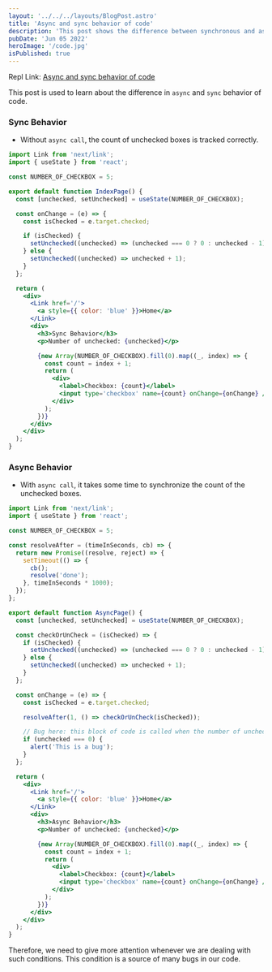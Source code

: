 ```yaml
---
layout: '../../../layouts/BlogPost.astro'
title: 'Async and sync behavior of code'
description: 'This post shows the difference between synchronous and asynchronous code.'
pubDate: 'Jun 05 2022'
heroImage: '/code.jpg'
isPublished: true
---
```


Repl Link: [Async and sync behavior of code](https://replit.com/@baijanathTharu/Async-and-sync-behavior-of-code)

This post is used to learn about the difference in `async` and `sync` behavior of code.

### Sync Behavior

- Without `async call`, the count of unchecked boxes is tracked correctly.

```jsx
import Link from 'next/link';
import { useState } from 'react';

const NUMBER_OF_CHECKBOX = 5;

export default function IndexPage() {
  const [unchecked, setUnchecked] = useState(NUMBER_OF_CHECKBOX);

  const onChange = (e) => {
    const isChecked = e.target.checked;

    if (isChecked) {
      setUnchecked((unchecked) => (unchecked === 0 ? 0 : unchecked - 1));
    } else {
      setUnchecked((unchecked) => unchecked + 1);
    }
  };

  return (
    <div>
      <Link href='/'>
        <a style={{ color: 'blue' }}>Home</a>
      </Link>
      <div>
        <h3>Sync Behavior</h3>
        <p>Number of unchecked: {unchecked}</p>

        {new Array(NUMBER_OF_CHECKBOX).fill(0).map((_, index) => {
          const count = index + 1;
          return (
            <div>
              <label>Checkbox: {count}</label>
              <input type='checkbox' name={count} onChange={onChange} />
            </div>
          );
        })}
      </div>
    </div>
  );
}
```

### Async Behavior

- With `async call`, it takes some time to synchronize the count of the unchecked boxes.

```jsx
import Link from 'next/link';
import { useState } from 'react';

const NUMBER_OF_CHECKBOX = 5;

const resolveAfter = (timeInSeconds, cb) => {
  return new Promise((resolve, reject) => {
    setTimeout(() => {
      cb();
      resolve('done');
    }, timeInSeconds * 1000);
  });
};

export default function AsyncPage() {
  const [unchecked, setUnchecked] = useState(NUMBER_OF_CHECKBOX);

  const checkOrUnCheck = (isChecked) => {
    if (isChecked) {
      setUnchecked((unchecked) => (unchecked === 0 ? 0 : unchecked - 1));
    } else {
      setUnchecked((unchecked) => unchecked + 1);
    }
  };

  const onChange = (e) => {
    const isChecked = e.target.checked;

    resolveAfter(1, () => checkOrUnCheck(isChecked));

    // Bug here: this block of code is called when the number of unchecked boxes on the UI is not 0.
    if (unchecked === 0) {
      alert('This is a bug');
    }
  };

  return (
    <div>
      <Link href='/'>
        <a style={{ color: 'blue' }}>Home</a>
      </Link>
      <div>
        <h3>Async Behavior</h3>
        <p>Number of unchecked: {unchecked}</p>

        {new Array(NUMBER_OF_CHECKBOX).fill(0).map((_, index) => {
          const count = index + 1;
          return (
            <div>
              <label>Checkbox: {count}</label>
              <input type='checkbox' name={count} onChange={onChange} />
            </div>
          );
        })}
      </div>
    </div>
  );
}
```

Therefore, we need to give more attention whenever we are dealing with such conditions. This condition is a source of many bugs in our code.
